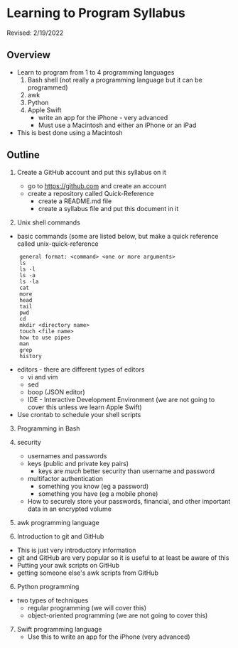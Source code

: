 # Learning to Program Syllabus
Revised: 2/19/2022

## Overview
* Learn to program from 1 to 4 programming languages
  1) Bash shell (not really a programming language but it can be programmed)
  2) awk
  3) Python
  4) Apple Swift 
      * write an app for the iPhone - very advanced
      * Must use a Macintosh and either an iPhone or an iPad
* This is best done using a Macintosh

## Outline
1. Create a GitHub account and put this syllabus on it
   * go to https://github.com and create an account
   * create a repository called Quick-Reference
     * create a README.md file
     * create a syllabus file and put this document in it

2. Unix shell commands
  * basic commands (some are listed below, but make a quick reference called unix-quick-reference
 ```
     general format: <command> <one or more arguments>
     ls
     ls -l
     ls -a
     ls -la
     cat
     more
     head
     tail
     pwd
     cd
     mkdir <directory name>
     touch <file name>
     how to use pipes
     man
     grep
     history
 ```
  * editors - there are different types of editors
     * vi and vim
     * sed
     * boop (JSON editor)
     * IDE - Interactive Development Environment (we are not going to cover this unless we learn Apple Swift)
  * Use crontab to schedule your shell scripts

3) Programming in Bash

5) security
   * usernames and passwords
   * keys (public and private key pairs)
      - keys are *much* better security than username and password
   * multifactor authentication
      - something you know (eg a password)
      - something you have (eg a mobile phone)
   * How to securely store your passwords, financial, and other important data in an encrypted volume

4) awk programming language

5) Introduction to git and GitHub
  * This is just very introductory information
  * git and GitHub are very popular so it is useful to at least be aware of this
  * Putting your awk scripts on GitHub
  * getting someone else's awk scripts from GitHub

6) Python programming
  * two types of techniques
    * regular programming (we will cover this)
    * object-oriented programming (we are not going to cover this)

7) Swift programming language
   * Use this to write an app for the iPhone (very advanced)

